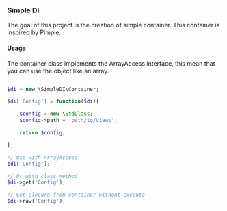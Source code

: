### Simple DI

The goal of this project is the creation of simple container. This container is inspired by Pimple.

#### Usage

The container class implements the ArrayAccess interface, this mean that you can use the object like an array.

```php

$di = new \SimpleDI\Container;

$di['Config'] = function($di){

    $config = new \StdClass;
    $config->path = 'path/to/views';

    return $config;

};

// Use with ArrayAccess
$di['Config'];

// Or with class method
$di->get('Config');

// Get closure from container without execute
$di->raw('Config');

```
